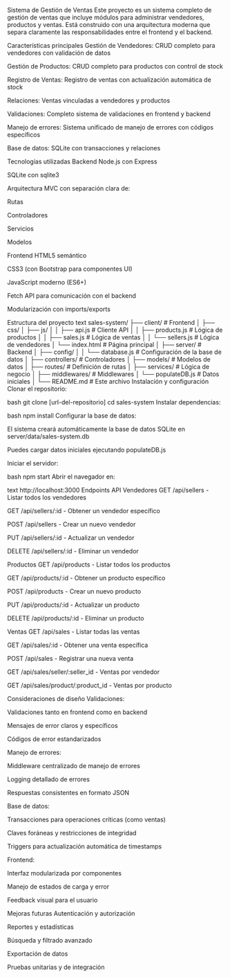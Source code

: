 Sistema de Gestión de Ventas
Este proyecto es un sistema completo de gestión de ventas que incluye módulos para administrar vendedores, productos y ventas. Está construido con una arquitectura moderna que separa claramente las responsabilidades entre el frontend y el backend.

Características principales
Gestión de Vendedores: CRUD completo para vendedores con validación de datos

Gestión de Productos: CRUD completo para productos con control de stock

Registro de Ventas: Registro de ventas con actualización automática de stock

Relaciones: Ventas vinculadas a vendedores y productos

Validaciones: Completo sistema de validaciones en frontend y backend

Manejo de errores: Sistema unificado de manejo de errores con códigos específicos

Base de datos: SQLite con transacciones y relaciones

Tecnologías utilizadas
Backend
Node.js con Express

SQLite con sqlite3

Arquitectura MVC con separación clara de:

Rutas

Controladores

Servicios

Modelos

Frontend
HTML5 semántico

CSS3 (con Bootstrap para componentes UI)

JavaScript moderno (ES6+)

Fetch API para comunicación con el backend

Modularización con imports/exports

Estructura del proyecto
text
sales-system/
├── client/                  # Frontend
│   ├── css/
│   ├── js/
│   │   ├── api.js           # Cliente API
│   │   ├── products.js      # Lógica de productos
│   │   ├── sales.js         # Lógica de ventas
│   │   └── sellers.js       # Lógica de vendedores
│   └── index.html           # Página principal
│
├── server/                  # Backend
│   ├── config/
│   │   └── database.js      # Configuración de la base de datos
│   ├── controllers/         # Controladores
│   ├── models/              # Modelos de datos
│   ├── routes/              # Definición de rutas
│   ├── services/            # Lógica de negocio
│   ├── middlewares/         # Middlewares
│   └── populateDB.js        # Datos iniciales
│
└── README.md                # Este archivo
Instalación y configuración
Clonar el repositorio:

bash
git clone [url-del-repositorio]
cd sales-system
Instalar dependencias:

bash
npm install
Configurar la base de datos:

El sistema creará automáticamente la base de datos SQLite en server/data/sales-system.db

Puedes cargar datos iniciales ejecutando populateDB.js

Iniciar el servidor:

bash
npm start
Abrir el navegador en:

text
http://localhost:3000
Endpoints API
Vendedores
GET /api/sellers - Listar todos los vendedores

GET /api/sellers/:id - Obtener un vendedor específico

POST /api/sellers - Crear un nuevo vendedor

PUT /api/sellers/:id - Actualizar un vendedor

DELETE /api/sellers/:id - Eliminar un vendedor

Productos
GET /api/products - Listar todos los productos

GET /api/products/:id - Obtener un producto específico

POST /api/products - Crear un nuevo producto

PUT /api/products/:id - Actualizar un producto

DELETE /api/products/:id - Eliminar un producto

Ventas
GET /api/sales - Listar todas las ventas

GET /api/sales/:id - Obtener una venta específica

POST /api/sales - Registrar una nueva venta

GET /api/sales/seller/:seller_id - Ventas por vendedor

GET /api/sales/product/:product_id - Ventas por producto

Consideraciones de diseño
Validaciones:

Validaciones tanto en frontend como en backend

Mensajes de error claros y específicos

Códigos de error estandarizados

Manejo de errores:

Middleware centralizado de manejo de errores

Logging detallado de errores

Respuestas consistentes en formato JSON

Base de datos:

Transacciones para operaciones críticas (como ventas)

Claves foráneas y restricciones de integridad

Triggers para actualización automática de timestamps

Frontend:

Interfaz modularizada por componentes

Manejo de estados de carga y error

Feedback visual para el usuario

Mejoras futuras
Autenticación y autorización

Reportes y estadísticas

Búsqueda y filtrado avanzado

Exportación de datos

Pruebas unitarias y de integración

